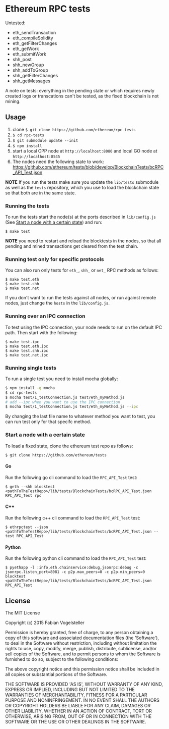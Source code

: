 # Ethereum RPC tests


Untested:

- eth_sendTransaction
- eth_compileSolidity
- eth_getFilterChanges
- eth_getWork
- eth_submitWork
- shh_post
- shh_newGroup
- shh_addToGroup
- shh_getFilterChanges
- shh_getMessages

A note on tests: everything in the pending state or which requires newly created logs or transcations can't be tested, as the fixed blockchain is not mining.


## Usage

1. clone `$ git clone https://github.com/ethereum/rpc-tests`
2. `$ cd rpc-tests`
3. `$ git submodule update --init`
4. `$ npm install`
5. start a local CPP node at `http://localhost:8080` and local GO node at `http://localhost:8545`
6. The nodes need the following state to work: https://github.com/ethereum/tests/blob/develop/BlockchainTests/bcRPC_API_Test.json

**NOTE** If you run the tests make sure you update the `lib/tests` submodule as well as the `tests` repository, which you use to load the blockchain state so that both are in the same state.

### Running the tests

To run the tests start the node(s) at the ports described in `lib/config.js` (See [Start a node with a certain state](#start-a-node-with-a-certain-state)) and run:

    $ make test

**NOTE** you need to restart and reload the blocktests in the nodes, so that all pending and mined transactions get cleared from the test chain.

### Running test only for specific protocols

You can also run only tests for `eth_`, `shh_` or `net_` RPC methods as follows:

    $ make test.eth
    $ make test.shh
    $ make test.net

If you don't want to run the tests against all nodes, or run against remote nodes, just change the `hosts` in the `lib/config.js`.


### Running over an IPC connection

To test using the IPC connection, your node needs to run on the default IPC path. Then start with the following:

    $ make test.ipc
    $ make test.eth.ipc
    $ make test.shh.ipc
    $ make test.net.ipc

### Running single tests

To run a single test you need to install mocha globally:

```bash
$ npm install -g mocha
$ cd rpc-tests
$ mocha test/1_testConnection.js test/eth_myMethod.js
# add --ipc when you want to use the IPC connection
$ mocha test/1_testConnection.js test/eth_myMethod.js --ipc
```

By changing the last file name to whatever method you want to test, you can run test only for that specifc method.

### Start a node with a certain state

To load a fixed state, clone the ethereum test repo as follows:

    $ git clone https://github.com/ethereum/tests

#### Go

Run the following go cli command to load the `RPC_API_Test` test:

    $ geth --shh blocktest <pathToTheTestRepo>/lib/tests/BlockchainTests/bcRPC_API_Test.json RPC_API_Test rpc

#### C++


Run the following c++ cli command to load the `RPC_API_Test` test:

    $ ethrpctest --json <pathToTheTestRepo>/lib/tests/BlockchainTests/bcRPC_API_Test.json --test RPC_API_Test

#### Python

Run the following python cli command to load the `RPC_API_Test` test:

    $ pyethapp -l :info,eth.chainservice:debug,jsonrpc:debug -c jsonrpc.listen_port=8081 -c p2p.max_peers=0 -c p2p.min_peers=0 blocktest <pathToTheTestRepo>/lib/tests/BlockchainTests/bcRPC_API_Test.json RPC_API_Test

## License

The MIT License

Copyright (c) 2015 Fabian Vogelsteller

Permission is hereby granted, free of charge, to any person obtaining
a copy of this software and associated documentation files (the
'Software'), to deal in the Software without restriction, including
without limitation the rights to use, copy, modify, merge, publish,
distribute, sublicense, and/or sell copies of the Software, and to
permit persons to whom the Software is furnished to do so, subject to
the following conditions:

The above copyright notice and this permission notice shall be
included in all copies or substantial portions of the Software.

THE SOFTWARE IS PROVIDED 'AS IS', WITHOUT WARRANTY OF ANY KIND,
EXPRESS OR IMPLIED, INCLUDING BUT NOT LIMITED TO THE WARRANTIES OF
MERCHANTABILITY, FITNESS FOR A PARTICULAR PURPOSE AND NONINFRINGEMENT.
IN NO EVENT SHALL THE AUTHORS OR COPYRIGHT HOLDERS BE LIABLE FOR ANY
CLAIM, DAMAGES OR OTHER LIABILITY, WHETHER IN AN ACTION OF CONTRACT,
TORT OR OTHERWISE, ARISING FROM, OUT OF OR IN CONNECTION WITH THE
SOFTWARE OR THE USE OR OTHER DEALINGS IN THE SOFTWARE.
